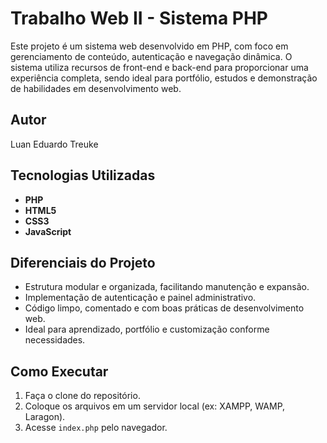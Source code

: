 # Trabalho Web II - Sistema PHP

Este projeto é um sistema web desenvolvido em PHP, com foco em gerenciamento de conteúdo, autenticação e navegação dinâmica. O sistema utiliza recursos de front-end e back-end para proporcionar uma experiência completa, sendo ideal para portfólio, estudos e demonstração de habilidades em desenvolvimento web.

## Autor

Luan Eduardo Treuke

## Tecnologias Utilizadas
- **PHP**
- **HTML5**
- **CSS3**
- **JavaScript**

## Diferenciais do Projeto
- Estrutura modular e organizada, facilitando manutenção e expansão.
- Implementação de autenticação e painel administrativo.
- Código limpo, comentado e com boas práticas de desenvolvimento web.
- Ideal para aprendizado, portfólio e customização conforme necessidades.

## Como Executar
1. Faça o clone do repositório.
2. Coloque os arquivos em um servidor local (ex: XAMPP, WAMP, Laragon).
3. Acesse `index.php` pelo navegador.
